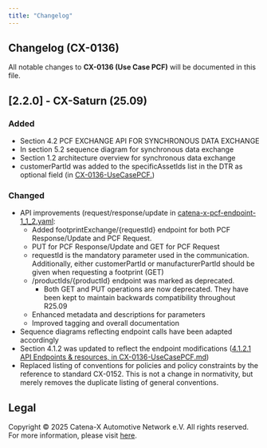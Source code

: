 ```yaml
---
title: "Changelog"
---
```


## Changelog (CX-0136)

All notable changes to **CX-0136 (Use Case PCF)** will be documented in this file.

## [2.2.0] - CX-Saturn (25.09)

### Added

- Section 4.2 PCF EXCHANGE API FOR SYNCHRONOUS DATA EXCHANGE
- In section 5.2 sequence diagram for synchronous data exchange
- Section 1.2 architecture overview for synchronous data exchange
- customerPartId was added to the specificAssetIds list in the DTR as optional field (in [CX-0136-UseCasePCF.](./../CX-0136-UseCasePCF))

### Changed

- API improvements (request/response/update in [catena-x-pcf-endpoint-1_1_2.yaml](./assets/catena-x-pcf-endpoint-1_1_2.yaml):
  - Added footprintExchange/\{requestId\} endpoint for both PCF Response/Update and PCF Request.
  - PUT for PCF Response/Update and GET for PCF Request
  - requestId is the mandatory parameter used in the communication. Additionally, either customerPartId or manufacturerPartId should be given when requesting a footprint (GET)
  - /productIds/\{productId\} endpoint was marked as deprecated.
    - Both GET and PUT operations are now deprecated. They have been kept to maintain backwards compatibility throughout R25.09
  - Enhanced metadata and descriptions for parameters
  - Improved tagging and overall documentation
- Sequence diagrams reflecting endpoint calls have been adapted accordingly
- Section 4.1.2 was updated to reflect the endpoint modifications ([4.1.2.1 API Endpoints & resources, in CX-0136-UseCasePCF.md](#api-specification))
- Replaced listing of conventions for policies and policy constraints by the reference to standard CX-0152. This is not a change in normativity, but merely removes the duplicate listing of general conventions.

## Legal

Copyright © 2025 Catena-X Automotive Network e.V. All rights reserved. For more information, please visit [here](/copyright).
